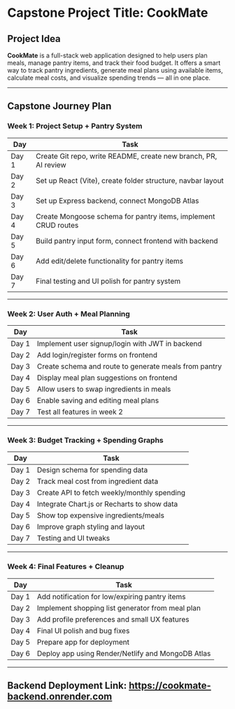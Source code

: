 #  Capstone Project Title: CookMate

##  Project Idea

**CookMate** is a full-stack web application designed to help users plan meals, manage pantry items, and track their food budget. It offers a smart way to track pantry ingredients, generate meal plans using available items, calculate meal costs, and visualize spending trends — all in one place.


---



## Capstone Journey Plan

###  **Week 1: Project Setup + Pantry System**

| Day       | Task                                                                 |
|-----------|----------------------------------------------------------------------|
| Day 1     | Create Git repo, write README, create new branch, PR, AI review     |
| Day 2     | Set up React (Vite), create folder structure, navbar layout         |
| Day 3     | Set up Express backend, connect MongoDB Atlas                       |
| Day 4     | Create Mongoose schema for pantry items, implement CRUD routes      |
| Day 5     | Build pantry input form, connect frontend with backend              |
| Day 6     | Add edit/delete functionality for pantry items                      |
| Day 7     | Final testing and UI polish for pantry system                       |

---

###  **Week 2: User Auth + Meal Planning**

| Day       | Task                                                                 |
|-----------|----------------------------------------------------------------------|
| Day 1     | Implement user signup/login with JWT in backend                     |
| Day 2     | Add login/register forms on frontend                                |
| Day 3     | Create schema and route to generate meals from pantry               |
| Day 4     | Display meal plan suggestions on frontend                           |
| Day 5     | Allow users to swap ingredients in meals                            |
| Day 6     | Enable saving and editing meal plans                                |
| Day 7     | Test all features in week 2                                          |

---

###  **Week 3: Budget Tracking + Spending Graphs**

| Day       | Task                                                                 |
|-----------|----------------------------------------------------------------------|
| Day 1     | Design schema for spending data                                      |
| Day 2     | Track meal cost from ingredient data                                 |
| Day 3     | Create API to fetch weekly/monthly spending                          |
| Day 4     | Integrate Chart.js or Recharts to show data                          |
| Day 5     | Show top expensive ingredients/meals                                 |
| Day 6     | Improve graph styling and layout                                     |
| Day 7     | Testing and UI tweaks                                                |

---

###  **Week 4: Final Features + Cleanup**

| Day       | Task                                                                 |
|-----------|----------------------------------------------------------------------|
| Day 1     | Add notification for low/expiring pantry items                       |
| Day 2     | Implement shopping list generator from meal plan                     |
| Day 3     | Add profile preferences and small UX features                        |
| Day 4     | Final UI polish and bug fixes                                        |
| Day 5     | Prepare app for deployment                                           |
| Day 6     | Deploy app using Render/Netlify and MongoDB Atlas                    |


---

## Backend Deployment Link: https://cookmate-backend.onrender.com
